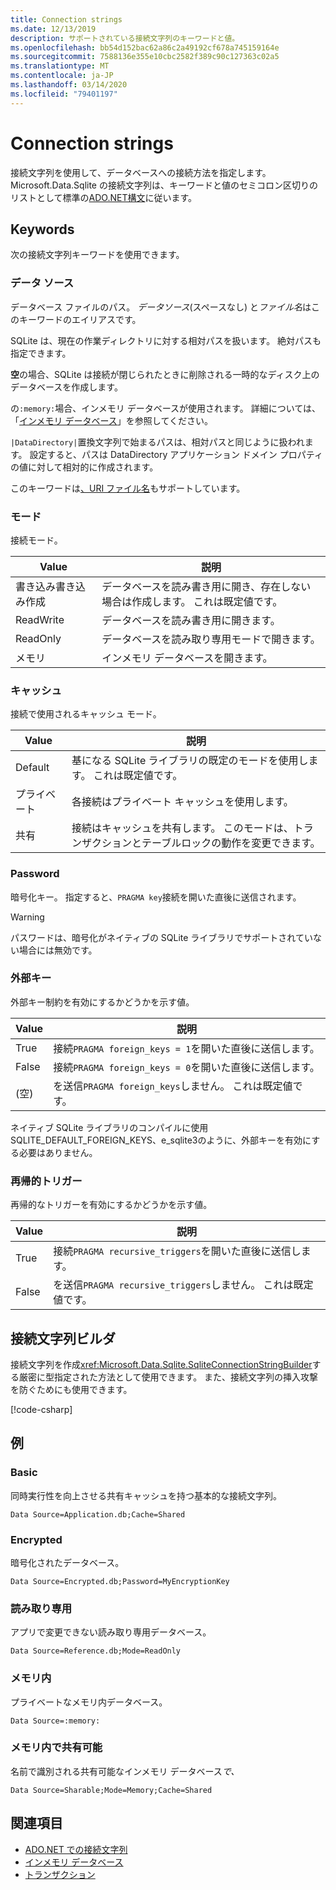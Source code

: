 ```yaml
---
title: Connection strings
ms.date: 12/13/2019
description: サポートされている接続文字列のキーワードと値。
ms.openlocfilehash: bb54d152bac62a86c2a49192cf678a745159164e
ms.sourcegitcommit: 7588136e355e10cbc2582f389c90c127363c02a5
ms.translationtype: MT
ms.contentlocale: ja-JP
ms.lasthandoff: 03/14/2020
ms.locfileid: "79401197"
---
```

# <a name="connection-strings"></a>Connection strings

接続文字列を使用して、データベースへの接続方法を指定します。 Microsoft.Data.Sqlite の接続文字列は、キーワードと値のセミコロン区切りのリストとして標準の[ADO.NET構文](../../../framework/data/adonet/connection-strings.md)に従います。

## <a name="keywords"></a>Keywords

次の接続文字列キーワードを使用できます。

### <a name="data-source"></a>データ ソース

データベース ファイルのパス。 *データソース*(スペースなし) と*ファイル名*はこのキーワードのエイリアスです。

SQLite は、現在の作業ディレクトリに対する相対パスを扱います。 絶対パスも指定できます。

**空**の場合、SQLite は接続が閉じられたときに削除される一時的なディスク上のデータベースを作成します。

の`:memory:`場合、インメモリ データベースが使用されます。 詳細については、「[インメモリ データベース](in-memory-databases.md)」を参照してください。

`|DataDirectory|`置換文字列で始まるパスは、相対パスと同じように扱われます。 設定すると、パスは DataDirectory アプリケーション ドメイン プロパティの値に対して相対的に作成されます。

このキーワードは[、URI ファイル名](https://www.sqlite.org/uri.html)もサポートしています。

### <a name="mode"></a>モード

接続モード。

| Value           | 説明                                                                                        |
| --------------- | -------------------------------------------------------------------------------------------------- |
| 書き込み書き込み作成 | データベースを読み書き用に開き、存在しない場合は作成します。 これは既定値です。 |
| ReadWrite       | データベースを読み書き用に開きます。                                                        |
| ReadOnly        | データベースを読み取り専用モードで開きます。                                                              |
| メモリ          | インメモリ データベースを開きます。                                                                       |

### <a name="cache"></a>キャッシュ

接続で使用されるキャッシュ モード。

| Value   | 説明                                                                                    |
| ------- | ---------------------------------------------------------------------------------------------- |
| Default | 基になる SQLite ライブラリの既定のモードを使用します。 これは既定値です。                   |
| プライベート | 各接続はプライベート キャッシュを使用します。                                                          |
| 共有  | 接続はキャッシュを共有します。 このモードは、トランザクションとテーブルロックの動作を変更できます。 |

### <a name="password"></a>Password

暗号化キー。 指定すると、`PRAGMA key`接続を開いた直後に送信されます。

> [!WARNING]
> パスワードは、暗号化がネイティブの SQLite ライブラリでサポートされていない場合には無効です。

### <a name="foreign-keys"></a>外部キー

外部キー制約を有効にするかどうかを示す値。

| Value   | 説明
| ------- | --- |
| True    | 接続`PRAGMA foreign_keys = 1`を開いた直後に送信します。
| False   | 接続`PRAGMA foreign_keys = 0`を開いた直後に送信します。
| (空) | を送信`PRAGMA foreign_keys`しません。 これは既定値です。 |

ネイティブ SQLite ライブラリのコンパイルに使用SQLITE_DEFAULT_FOREIGN_KEYS、e_sqlite3のように、外部キーを有効にする必要はありません。

### <a name="recursive-triggers"></a>再帰的トリガー

再帰的なトリガーを有効にするかどうかを示す値。

| Value | 説明                                                                 |
| ----- | --------------------------------------------------------------------------- |
| True  | 接続`PRAGMA recursive_triggers`を開いた直後に送信します。 |
| False | を送信`PRAGMA recursive_triggers`しません。 これは既定値です。              |

## <a name="connection-string-builder"></a>接続文字列ビルダ

接続文字列を作成<xref:Microsoft.Data.Sqlite.SqliteConnectionStringBuilder>する厳密に型指定された方法として使用できます。 また、接続文字列の挿入攻撃を防ぐためにも使用できます。

[!code-csharp[](../../../../samples/snippets/standard/data/sqlite/EncryptionSample/Program.cs?name=snippet_ConnectionStringBuilder)]

## <a name="examples"></a>例

### <a name="basic"></a>Basic

同時実行性を向上させる共有キャッシュを持つ基本的な接続文字列。

```ConnectionString
Data Source=Application.db;Cache=Shared
```

### <a name="encrypted"></a>Encrypted

暗号化されたデータベース。

```ConnectionString
Data Source=Encrypted.db;Password=MyEncryptionKey
```

### <a name="read-only"></a>読み取り専用

アプリで変更できない読み取り専用データベース。

```ConnectionString
Data Source=Reference.db;Mode=ReadOnly
```

### <a name="in-memory"></a>メモリ内

プライベートなメモリ内データベース。

```ConnectionString
Data Source=:memory:
```

### <a name="sharable-in-memory"></a>メモリ内で共有可能

名前で識別される共有可能なインメモリ データベース*で、*

```ConnectionString
Data Source=Sharable;Mode=Memory;Cache=Shared
```

## <a name="see-also"></a>関連項目

* [ADO.NET での接続文字列](../../../framework/data/adonet/connection-strings.md)
* [インメモリ データベース](in-memory-databases.md)
* [トランザクション](transactions.md)
